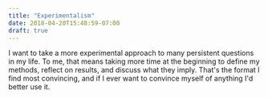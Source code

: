 ```yaml
---
title: "Experimentalism"
date: 2018-04-20T15:48:59-07:00
draft: true
---
```


I want to take a more experimental approach to many persistent questions in my life. To me, that means taking more time at the beginning to define my methods, reflect on results, and discuss what they imply. That's the format I find most convincing, and if I ever want to convince myself of anything I'd better use it. 
